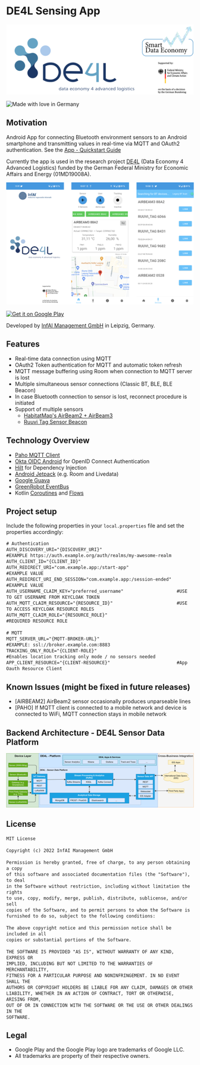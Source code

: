 # DE4L Sensing App 
![Project Logo][project-logo]

![Made with love in Germany](https://madewithlove.now.sh/de?heart=true&colorA=%23000000&colorB=%23299fc7&template=for-the-badge)

## Motivation

Android App for connecting Bluetooth environment sensors to an Android smartphone and transmitting values in real-time via MQTT and OAuth2 authentication. See the [App - Quickstart Guide](documentation/quickstart-airbeam2-de4l-app.pdf)

Currently the app is used in the research project [DE4L](https://de4l.io/en/about-de4l/) (Data Economy 4 Advanced Logistics) funded by the German Federal Ministry for Economic Affairs and Energy (01MD19008A).



![App Screenshots][app-teaser]

<a href='https://play.google.com/store/apps/details?id=io.de4l.app&utm_source=github&pcampaignid=pcampaignidMKT-Other-global-all-co-prtnr-py-PartBadge-Mar2515-1'><img alt='Get it on Google Play' src='https://play.google.com/intl/en_us/badges/static/images/badges/en_badge_web_generic.png' width='300'/></a>

Developed by [InfAI Management GmbH](https://infai.org/) in Leipzig, Germany.

## Features
- Real-time data connection using MQTT
- OAuth2 Token authentication for MQTT and automatic token refresh
- MQTT message buffering using Room when connection to MQTT server is lost
- Multiple simultaneous sensor connections (Classic BT, BLE, BLE Beacon)   
- In case Bluetooth connection to sensor is lost, reconnect procedure is initiated
- Support of multiple sensors
  - [HabitatMap's AirBeam2 + AirBeam3](https://www.habitatmap.org/airbeam)
  - [Ruuvi Tag Sensor Beacon](https://ruuvi.com/ruuvitag/)
    

## Technology Overview
- [Paho MQTT Client](https://github.com/eclipse/paho.mqtt.android)
- [Okta OIDC Android](https://github.com/okta/okta-oidc-android) for OpenID Connect Authentication
- [Hilt](https://dagger.dev/hilt/) for Dependency Injection
- [Android Jetpack](https://developer.android.com/jetpack) (e.g. Room and Livedata)
- [Google Guava](https://github.com/google/guava)
- [GreenRobot EventBus](https://greenrobot.org/eventbus/)
- Kotlin [Coroutines](https://kotlinlang.org/docs/coroutines-guide.html) and [Flows](https://kotlinlang.org/docs/flow.html)


## Project setup

Include the following properties in your `local.properties` file and set the properties accordingly:

```
# Authentication
AUTH_DISCOVERY_URI="{DISCOVERY_URI}"                            #EXAMPLE https://auth.example.org/auth/realms/my-awesome-realm
AUTH_CLIENT_ID="{CLIENT_ID}"
AUTH_REDIRECT_URI="com.example.app:/start-app"                  #EXAMPLE VALUE
AUTH_REDIRECT_URI_END_SESSION="com.example.app:/session-ended"  #EXAMPLE VALUE
AUTH_USERNAME_CLAIM_KEY="preferred_username"                    #USE TO GET USERNAME FROM KEYCLOAK TOKEN
AUTH_MQTT_CLAIM_RESOURCE="{RESOURCE_ID}"                        #USE TO ACCESS KEYCLOAK RESOURCE ROLES
AUTH_MQTT_CLAIM_ROLE="{RESOURCE_ROLE}"                          #REQUIRED RESOURCE ROLE

# MQTT
MQTT_SERVER_URL="{MQTT-BROKER-URL}"                             #EXAMPLE: ssl://broker.example.com:8883
TRACKING_ONLY_ROLE="{CLIENT-ROLE}"                              #Enables location tracking only mode / no sensors needed                          
APP_CLIENT_RESOURCE="{CLIENT-RESOURCE}"                         #App Oauth Resource Client
```

## Known Issues (might be fixed in future releases)
- [AIRBEAM2] AirBeam2 sensor occasionally produces unparseable lines
- [PAHO] If MQTT client is connected to a mobile network and device is connected to WiFi, MQTT connection stays in mobile network

## Backend Architecture - DE4L Sensor Data Platform
![alt text][platform-architecture]


[project-logo]: documentation/logos/project-logo.png "DE4L Project Logo"
[platform-architecture]: documentation/de4l-sensor-data-platform-architecture.png "DE4L Sensor Data Platform Architecture"
[app-teaser]: documentation/files/app-teaser-1080p.png "App Teaser"

## License 
```text
MIT License

Copyright (c) 2022 InfAI Management GmbH

Permission is hereby granted, free of charge, to any person obtaining a copy
of this software and associated documentation files (the "Software"), to deal
in the Software without restriction, including without limitation the rights
to use, copy, modify, merge, publish, distribute, sublicense, and/or sell
copies of the Software, and to permit persons to whom the Software is
furnished to do so, subject to the following conditions:

The above copyright notice and this permission notice shall be included in all
copies or substantial portions of the Software.

THE SOFTWARE IS PROVIDED "AS IS", WITHOUT WARRANTY OF ANY KIND, EXPRESS OR
IMPLIED, INCLUDING BUT NOT LIMITED TO THE WARRANTIES OF MERCHANTABILITY,
FITNESS FOR A PARTICULAR PURPOSE AND NONINFRINGEMENT. IN NO EVENT SHALL THE
AUTHORS OR COPYRIGHT HOLDERS BE LIABLE FOR ANY CLAIM, DAMAGES OR OTHER
LIABILITY, WHETHER IN AN ACTION OF CONTRACT, TORT OR OTHERWISE, ARISING FROM,
OUT OF OR IN CONNECTION WITH THE SOFTWARE OR THE USE OR OTHER DEALINGS IN THE
SOFTWARE.
```

## Legal

- Google Play and the Google Play logo are trademarks of Google LLC.
- All trademarks are property of their respective owners.
